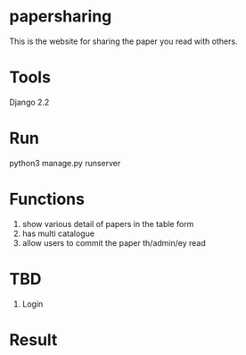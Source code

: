 # papersharing
This is the website for sharing the paper you read with others.

# Tools
Django 2.2 

# Run
python3 manage.py runserver

# Functions
1. show various detail of papers in the table form
2. has multi catalogue
3. allow users to commit the paper th/admin/ey read

# TBD
1. Login


# Result

